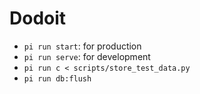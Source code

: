 # Dodoit


- `pi run start`: for production
- `pi run serve`: for development
- `pi run c < scripts/store_test_data.py`
- `pi run db:flush`
